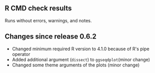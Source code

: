 ## R CMD check results

Runs without errors, warnings, and notes.


## Changes since release 0.6.2

- Changed minimum required R version to 4.1.0 because of R's pipe operator
- Added additional argument (`dissect`) to `ggseqdplot`(minor change)
- Changed some theme arguments of the plots (minor change)
